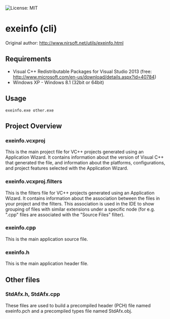![License: MIT](https://img.shields.io/badge/license-MIT-blue.svg)

# exeinfo (cli)

Original author: http://www.nirsoft.net/utils/exeinfo.html

## Requirements

* Visual C++ Redistributable Packages for Visual Studio 2013 (free: http://www.microsoft.com/en-us/download/details.aspx?id=40784)
* Windows XP - Windows 8.1 (32bit or 64bit)

## Usage

```
exeinfo.exe other.exe
```

## Project Overview

### exeinfo.vcxproj
This is the main project file for VC++ projects generated using an Application Wizard. It contains information about the version of Visual C++ that generated the file, and information about the platforms, configurations, and project features selected with the Application Wizard.

### exeinfo.vcxproj.filters
This is the filters file for VC++ projects generated using an Application Wizard. It contains information about the association between the files in your project and the filters. This association is used in the IDE to show grouping of files with similar extensions under a specific node (for e.g. ".cpp" files are associated with the "Source Files" filter). 

### exeinfo.cpp
This is the main application source file.

### exeinfo.h
This is the main application header file.

## Other files

### StdAfx.h, StdAfx.cpp

These files are used to build a precompiled header (PCH) file named exeinfo.pch and a precompiled types file named StdAfx.obj.


